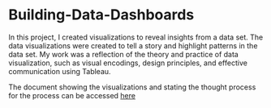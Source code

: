 # Building-Data-Dashboards

In this project, I created visualizations to reveal insights from a data set. 
The data visualizations were created to tell a story and highlight patterns in the data set. 
My work was a reflection of the theory and practice of data visualization, such as visual encodings, design principles, and effective communication using Tableau.

The document showing the visualizations and stating the thought process for the process can be accessed [here]()
